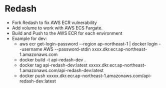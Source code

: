 # Redash
- Fork Redash to fix AWS ECR vulnerability
- Add volume to work with AWS ECS Fargate.
- Build and Push to the AWS ECR for each environment
- Example for dev:
  - aws ecr get-login-password --region ap-northeast-1 | docker login --username AWS --password-stdin xxxx.dkr.ecr.ap-northeast-1.amazonaws.com
  - docker build -t api-redash-dev .
  - docker tag api-redash-dev:latest xxxxx.dkr.ecr.ap-northeast-1.amazonaws.com/api-redash-dev:latest
  - docker push xxxxx.dkr.ecr.ap-northeast-1.amazonaws.com/api-redash-dev:latest
